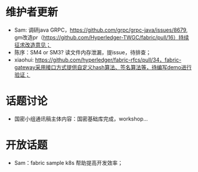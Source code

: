 # 维护者更新
- Sam: 调研java GRPC，https://github.com/grpc/grpc-java/issues/8679, gm改造pr（https://github.com/Hyperledger-TWGC/fabric/pull/16）持续征求改造意见；
- 陈序：SM4 or SM3? 读文件内存泄漏，提issue，待排查；
- xiaohui: https://github.com/hyperledger/fabric-rfcs/pull/34，fabric-gateway采用接口方式提供自定义hash算法、签名算法等，待编写demo进行验证；

# 话题讨论
- 国密小组通讯稿主体内容：国密基础库完成，workshop...

# 开放话题
- Sam：fabric sample k8s 帮助提高开发效率；